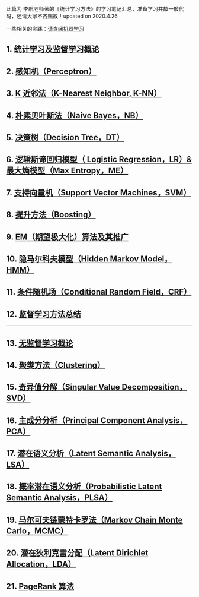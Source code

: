 此篇为 李航老师著的《统计学习方法》的学习笔记汇总，准备学习并敲一敲代码，还请大家不吝赐教！updated on 2020.4.26

一些相关的实践：[请查阅机器学习](https://blog.csdn.net/qq_21201267/category_9607641.html)

## 1. [统计学习及监督学习概论](https://michael.blog.csdn.net/article/details/104525754)

## 2. [感知机（Perceptron）](https://michael.blog.csdn.net/article/details/104537083)

## 3. [K 近邻法（K-Nearest Neighbor, K-NN）](https://michael.blog.csdn.net/article/details/104603470)

## 4. [朴素贝叶斯法（Naive Bayes，NB）](https://michael.blog.csdn.net/article/details/104033972)

## 5. [决策树（Decision Tree，DT）](https://michael.blog.csdn.net/article/details/104687719)

## 6. [逻辑斯谛回归模型（ Logistic Regression，LR）& 最大熵模型（Max Entropy，ME）](https://blog.csdn.net/qq_21201267/article/details/104046635)

## 7. [支持向量机（Support Vector Machines，SVM）](https://michael.blog.csdn.net/article/details/104955846)

## 8. [提升方法（Boosting）](https://michael.blog.csdn.net/article/details/105080667)

## 9. [EM（期望极大化）算法及其推广](https://michael.blog.csdn.net/article/details/105208428)

## 10. [隐马尔科夫模型（Hidden Markov Model，HMM）](https://michael.blog.csdn.net/article/details/103433105)

## 11. [条件随机场（Conditional Random Field，CRF）](https://michael.blog.csdn.net/article/details/104163277)

## 12. [监督学习方法总结](https://michael.blog.csdn.net/article/details/105345344)
---
## 13. [无监督学习概论](https://michael.blog.csdn.net/article/details/105351461)

## 14. [聚类方法（Clustering）](https://michael.blog.csdn.net/article/details/105479409)

## 15. [奇异值分解（Singular Value Decomposition，SVD）](https://michael.blog.csdn.net/article/details/105624955)

## 16. [主成分分析（Principal Component Analysis，PCA）](https://michael.blog.csdn.net/article/details/105720683)

## 17. [潜在语义分析（Latent Semantic Analysis，LSA）](https://michael.blog.csdn.net/article/details/105828655)

## 18. [概率潜在语义分析（Probabilistic Latent Semantic Analysis，PLSA）](https://michael.blog.csdn.net/article/details/105872869)

## 19. [马尔可夫链蒙特卡罗法（Markov Chain Monte Carlo，MCMC）](https://michael.blog.csdn.net/article/details/105881680)

## 20. [潜在狄利克雷分配（Latent Dirichlet Allocation，LDA）](https://michael.blog.csdn.net/article/details/105884879)

## 21. [PageRank 算法](https://michael.blog.csdn.net/article/details/105961557)